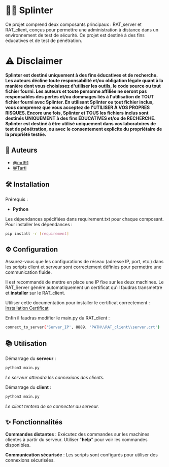 
# 🕵️‍♂️ Splinter

Ce projet comprend deux composants principaux : RAT_server et RAT_client, conçus pour permettre une administration à distance dans un environnement de test de sécurité. Ce projet est destiné à des fins éducatives et de test de pénétration.

# ⚠️ Disclaimer

**Splinter est destiné uniquement à des fins éducatives et de recherche. Les auteurs décline toute responsabilité et/ou obligation légale quant à la manière dont vous choisissez d'utiliser les outils, le code source ou tout fichier fourni. Les auteurs et toute personne affiliée ne seront pas responsables des pertes et/ou dommages liés à l'utilisation de TOUT fichier fourni avec Splinter. En utilisant Splinter ou tout fichier inclus, vous comprenez que vous acceptez de l'UTILISER À VOS PROPRES RISQUES. Encore une fois, Splinter et TOUS les fichiers inclus sont destinés UNIQUEMENT à des fins ÉDUCATIVES et/ou de RECHERCHE. Splinter est destiné à être utilisé uniquement dans vos laboratoires de test de pénétration, ou avec le consentement explicite du propriétaire de la propriété testée.**


## 👥 Auteurs

- [@mrl91](https://github.com/mrl91)
- [@Tarti](https://github.com/JBRabiller)


## 🛠️ Installation

Prérequis :

- **Python**

Les dépendances spécifiées dans requirement.txt pour chaque composant.
Pour installer les dépendances :

```bash
pip install -r [requirement]
```

## ⚙️ Configuration
Assurez-vous que les configurations de réseau (adresse IP, port, etc.) dans les scripts client et serveur sont correctement définies pour permettre une communication fluide.

Il est recommandé de mettre en place une IP fixe sur les deux machines.
Le RAT_Server génére automatiquement un certificat qu'il faudras transmettre et **installer** sur le RAT_client.

Utiliser cette documentation pour installer le certificat correctement : [Installation Certificat](https://docs.google.com/document/d/1awD-xdrzHfAnWKk4MfeKgTFUgUMU26PJAxHNG_FEbt0/edit)

Enfin il faudras modifier le main.py du RAT_client : 

```bash
connect_to_server('Server_IP', 8889, 'PATH\\RAT_client\\server.crt')
```

## 📚 Utilisation
Démarrage du **serveur** :

```bash
python3 main.py
```
*Le serveur attendra les connexions des clients.*

Démarrage du **client** :
```bash
python3 main.py
```
*Le client tentera de se connecter au serveur.*

## ✨ Fonctionnalités
**Commandes distantes** : Exécutez des commandes sur les machines clientes à partir du serveur. Utiliser "**help**" pour voir les commandes disponibles.

**Communication sécurisée** : Les scripts sont configurés pour utiliser des connexions sécurisées.
